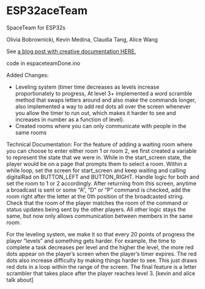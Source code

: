 # ESP32aceTeam
SpaceTeam for ESP32s

Olivia Bobrownicki, Kevin Medina, Claudia Tang, Alice Wang

See [a blog post with creative documentation HERE.]([https://sticky-output-0e7.notion.site/Creative-Embedded-Systems-4e2fbc2a42464a11849eb1d6c295cb5a?pvs=4](https://www.notion.so/Lost-in-Space-3715259887e64b67840b59765ff09e9a?pvs=4))

code in espaceteamDone.ino

Added Changes: 
- Leveling system (timer time decreases as levels increase proportionately to progress, At level 3+ implemented a word scramble method that swaps letters around and also make the commands longer, also implemented a way to add red dots all over the screen whenever you allow the timer to run out, which makes it harder to see and increases in number as a function of level).
- Created rooms where you can only communicate with people in the same rooms

Technical Documentation:
For the feature of adding a waiting room where you can choose to enter either room 1 or room 2, we first created a variable to represent the state that we were in. While in the start_screen state, the player would be on a page that prompts them to select a room. Within a while loop, set the screen for start_screen and keep waiting and calling digitalRad on BUTTON_LEFT and BUTTON_RIGHT. Handle logic for both and set the room to 1 or 2 accordingly. After returning from this screen, anytime a broadcast is sent or some “A”, “D” or “P” command is checked, add the room right after the letter at the 0th position of the broadcasted string. Check that the room of the player matches the room of the command or status updates being sent by the other players. All other logic stays the same, but now only allows communication between members in the same room.

For the leveling system, we make it so that every 20 points of progress the player “levels” and something gets harder. For example, the time to complete a task decreases per level and the higher the level, the more red dots appear on the player’s screen when the player’s timer expires. The red dots also increase difficulty by making things harder to see. This just draws red dots in a loop within the range of the screen. The final feature is a letter scrambler that takes place after the player reaches level 3. [kevin and alice talk about]

